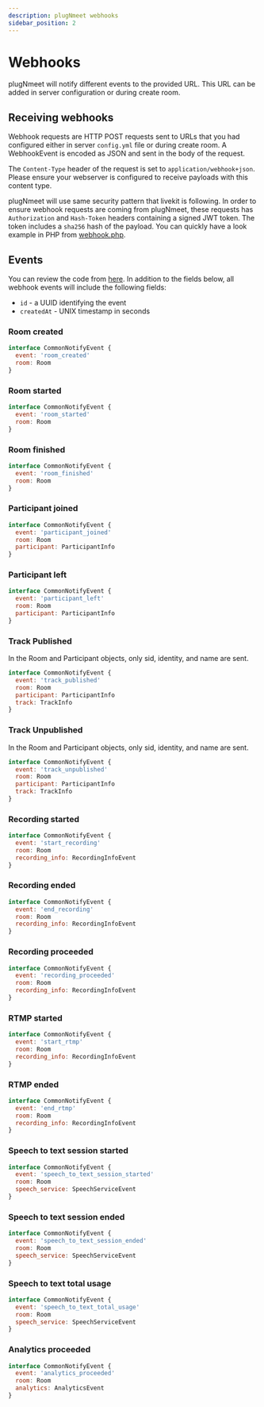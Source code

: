 ```yaml
---
description: plugNmeet webhooks
sidebar_position: 2
---
```

# Webhooks

plugNmeet will notify different events to the provided URL. This URL can be added in server configuration or during create room.

## Receiving webhooks
Webhook requests are HTTP POST requests sent to URLs that you had configured either in server `config.yml` file or during create room. A WebhookEvent is encoded as JSON and sent in the body of the request.

The `Content-Type` header of the request is set to `application/webhook+json`. Please ensure your webserver is configured to receive payloads with this content type.

plugNmeet will use same security pattern that livekit is following. In order to ensure webhook requests are coming from plugNmeet, these requests has `Authorization` and `Hash-Token` headers containing a signed JWT token. The token includes a `sha256` hash of the payload. You can quickly have a look example in PHP from [webhook.php](https://github.com/mynaparrot/plugNmeet-sdk-php/blob/main/examples/webhook.php).

## Events
You can review the code from [here](https://github.com/mynaparrot/plugnmeet-protocol/blob/main/proto_files/plugnmeet_common.proto#L8C9-L8C26).
In addition to the fields below, all webhook events will include the following fields:

- `id` - a UUID identifying the event
- `createdAt` - UNIX timestamp in seconds

### Room created
```js
interface CommonNotifyEvent {
  event: 'room_created'
  room: Room
}
```

### Room started
```js
interface CommonNotifyEvent {
  event: 'room_started'
  room: Room
}
```

### Room finished
```js
interface CommonNotifyEvent {
  event: 'room_finished'
  room: Room
}
```

### Participant joined
```js
interface CommonNotifyEvent {
  event: 'participant_joined'
  room: Room
  participant: ParticipantInfo
}
```

### Participant left
```js
interface CommonNotifyEvent {
  event: 'participant_left'
  room: Room
  participant: ParticipantInfo
}
```

### Track Published

In the Room and Participant objects, only sid, identity, and name are sent.
```js
interface CommonNotifyEvent {
  event: 'track_published'
  room: Room
  participant: ParticipantInfo
  track: TrackInfo
}
```

### Track Unpublished

In the Room and Participant objects, only sid, identity, and name are sent.
```js
interface CommonNotifyEvent {
  event: 'track_unpublished'
  room: Room
  participant: ParticipantInfo
  track: TrackInfo
}
```

### Recording started
```js
interface CommonNotifyEvent {
  event: 'start_recording'
  room: Room
  recording_info: RecordingInfoEvent
}
```

### Recording ended
```js
interface CommonNotifyEvent {
  event: 'end_recording'
  room: Room
  recording_info: RecordingInfoEvent
}
```

### Recording proceeded
```js
interface CommonNotifyEvent {
  event: 'recording_proceeded'
  room: Room
  recording_info: RecordingInfoEvent
}
```

### RTMP started
```js
interface CommonNotifyEvent {
  event: 'start_rtmp'
  room: Room
  recording_info: RecordingInfoEvent
}
```

### RTMP ended
```js
interface CommonNotifyEvent {
  event: 'end_rtmp'
  room: Room
  recording_info: RecordingInfoEvent
}
```

### Speech to text session started
```js
interface CommonNotifyEvent {
  event: 'speech_to_text_session_started'
  room: Room
  speech_service: SpeechServiceEvent
}
```

### Speech to text session ended
```js
interface CommonNotifyEvent {
  event: 'speech_to_text_session_ended'
  room: Room
  speech_service: SpeechServiceEvent
}
```

### Speech to text total usage
```js
interface CommonNotifyEvent {
  event: 'speech_to_text_total_usage'
  room: Room
  speech_service: SpeechServiceEvent
}
```

### Analytics proceeded
```js
interface CommonNotifyEvent {
  event: 'analytics_proceeded'
  room: Room
  analytics: AnalyticsEvent
}
```
